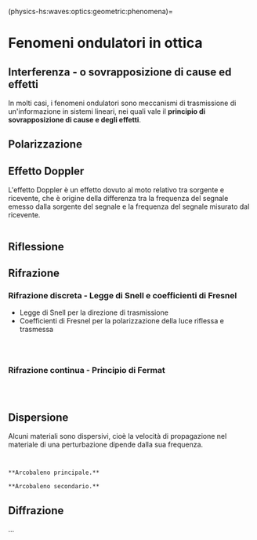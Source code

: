 (physics-hs:waves:optics:geometric:phenomena)=
# Fenomeni ondulatori in ottica


## Interferenza - o sovrapposizione di cause ed effetti
In molti casi, i fenomeni ondulatori sono meccanismi di trasmissione di un'informazione in sistemi lineari, nei quali vale il **principio di sovrapposizione di cause e degli effetti**.

## Polarizzazione

## Effetto Doppler
L'effetto Doppler è un effetto dovuto al moto relativo tra sorgente e ricevente, che è origine della differenza tra la frequenza del segnale emesso dalla sorgente del segnale e la frequenza del segnale misurato dal ricevente.

```{prf:example} Red-shift
```

## Riflessione

## Rifrazione

### Rifrazione discreta - Legge di Snell e coefficienti di Fresnel

- Legge di Snell per la direzione di trasmissione
- Coefficienti di Fresnel per la polarizzazione della luce riflessa e trasmessa

```{prf:example} Arcobaleno
```

```{prf:example} Riflessione totale
```

```{prf:example} Polarizzazione della luce riflessa
```

### Rifrazione continua - Principio di Fermat

```{prf:example} Miraggi
```
```{prf:example} Schlieren 
```
```{prf:example} Osservazioni astronomiche attraverso l'atmosfera
```

## Dispersione
Alcuni materiali sono dispersivi, cioè la velocità di propagazione nel materiale di una perturbazione dipende dalla sua frequenza.

```{prf:example} Prismi, tra Newton e Pink Floyd
```

```{prf:example} Arcobaleno

**Arcobaleno principale.**

**Arcobaleno secondario.**

```

## Diffrazione
...

